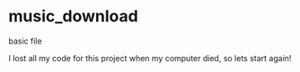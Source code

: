 # music_download
basic file

I lost all my code for this project when my computer died, so lets start again!
